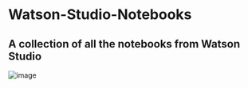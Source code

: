 # Watson-Studio-Notebooks
## A collection of all the notebooks from Watson Studio
![image](https://user-images.githubusercontent.com/30884324/144474845-2ea4b3fb-8344-4e31-b9ba-d0302524bb8f.png)
